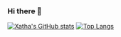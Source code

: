 ### Hi there 👋

[![Xatha's GitHub stats](https://github-readme-stats.vercel.app/api?username=Xatha)](https://github.com/anuraghazra/github-readme-stats)
[![Top Langs](https://github-readme-stats.vercel.app/api/top-langs/?username=Xatha)](https://github.com/anuraghazra/github-readme-stats)


<!--
**Xatha/Xatha** is a ✨ _special_ ✨ repository because its `README.md` (this file) appears on your GitHub profile.

Here are some ideas to get you started:

- 🔭 I’m currently working on ...
- 🌱 I’m currently learning ...
- 👯 I’m looking to collaborate on ...
- 🤔 I’m looking for help with ...
- 💬 Ask me about ...
- 📫 How to reach me: ...
- 😄 Pronouns: ...
- ⚡ Fun fact: ...
-->
